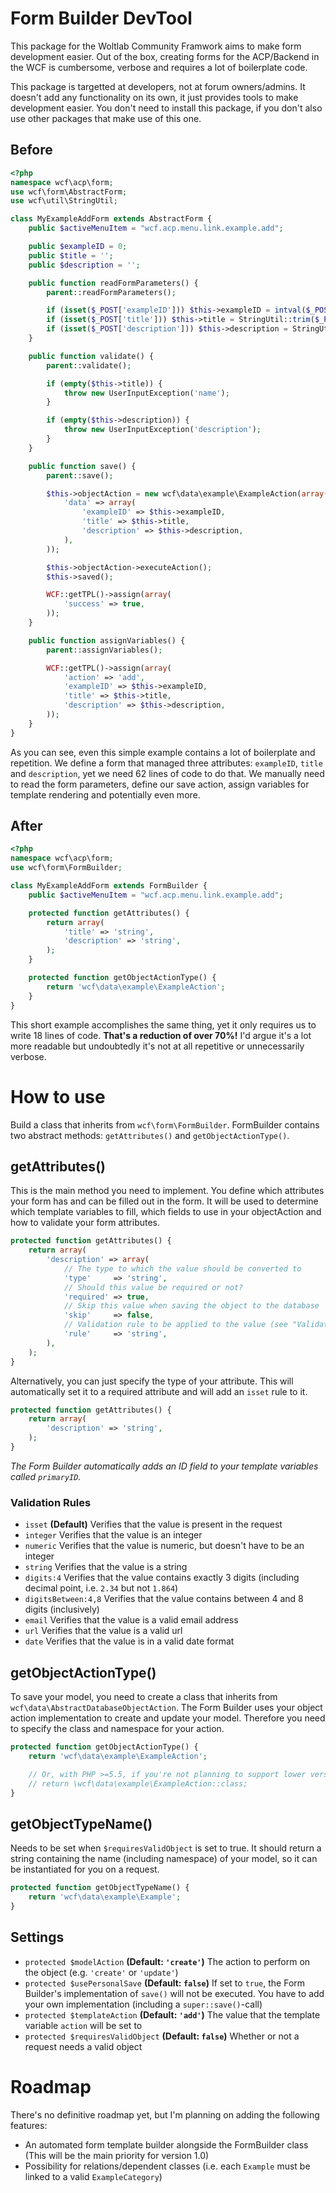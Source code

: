 # Form Builder DevTool
This package for the Woltlab Community Framwork aims to make form development easier. Out of the box, creating forms for the ACP/Backend in the WCF is cumbersome, verbose and requires a lot of boilerplate code.

This package is targetted at developers, not at forum owners/admins. It doesn't add any functionality on its own, it just provides tools to make development easier. You don't need to install this package, if you don't also use other packages that make use of this one.

## Before
```php
<?php
namespace wcf\acp\form;
use wcf\form\AbstractForm;
use wcf\util\StringUtil;

class MyExampleAddForm extends AbstractForm {
    public $activeMenuItem = "wcf.acp.menu.link.example.add";

    public $exampleID = 0;
    public $title = '';
    public $description = '';

    public function readFormParameters() {
        parent::readFormParameters();

        if (isset($_POST['exampleID'])) $this->exampleID = intval($_POST['exampleID']);
        if (isset($_POST['title'])) $this->title = StringUtil::trim($_POST['title']);
        if (isset($_POST['description'])) $this->description = StringUtil::trim($_POST['description']);
    }

    public function validate() {
        parent::validate();

        if (empty($this->title)) {
            throw new UserInputException('name');
        }

        if (empty($this->description)) {
            throw new UserInputException('description');
        }
    }

    public function save() {
        parent::save();

        $this->objectAction = new wcf\data\example\ExampleAction(array(), 'create', array(
            'data' => array(
                'exampleID' => $this->exampleID,
                'title' => $this->title,
                'description' => $this->description,
            ),
        ));

        $this->objectAction->executeAction();
        $this->saved();

        WCF::getTPL()->assign(array(
            'success' => true,
        ));
    }

    public function assignVariables() {
        parent::assignVariables();

        WCF::getTPL()->assign(array(
            'action' => 'add',
            'exampleID' => $this->exampleID,
            'title' => $this->title,
            'description' => $this->description,
        ));
    }
}
```
As you can see, even this simple example contains a lot of boilerplate and repetition. We define a form that managed three attributes: `exampleID`, `title` and `description`, yet we need 62 lines of code to do that. We manually need to read the form parameters, define our save action, assign variables for template rendering and potentially even more.

## After
```php
<?php
namespace wcf\acp\form;
use wcf\form\FormBuilder;

class MyExampleAddForm extends FormBuilder {
    public $activeMenuItem = "wcf.acp.menu.link.example.add";

    protected function getAttributes() {
        return array(
            'title' => 'string',
            'description' => 'string',
        );
    }

    protected function getObjectActionType() {
        return 'wcf\data\example\ExampleAction';
    }
}
```
This short example accomplishes the same thing, yet it only requires us to write 18 lines of code. __That's a reduction of over 70%!__ I'd argue it's a lot more readable but undoubtedly it's not at all repetitive or unnecessarily verbose.

# How to use
Build a class that inherits from `wcf\form\FormBuilder`. FormBuilder contains two abstract methods: `getAttributes()` and `getObjectActionType()`.

## getAttributes()
This is the main method you need to implement. You define which attributes your form has and can be filled out in the form. It will be used to determine which template variables to fill, which fields to use in your objectAction and how to validate your form attributes.
```php
protected function getAttributes() {
    return array(
        'description' => array(
            // The type to which the value should be converted to
            'type'     => 'string',
            // Should this value be required or not?
            'required' => true,
            // Skip this value when saving the object to the database
            'skip'     => false,
            // Validation rule to be applied to the value (see "Validation Rules")
            'rule'     => 'string',
        ),
    );
}
```
Alternatively, you can just specify the type of your attribute. This will automatically set it to a required attribute and will add an `isset` rule to it.
```php
protected function getAttributes() {
    return array(
        'description' => 'string',
    );
}
```

*The Form Builder automatically adds an ID field to your template variables called `primaryID`.*

### Validation Rules
- `isset` **(Default)** Verifies that the value is present in the request
- `integer` Verifies that the value is an integer
- `numeric` Verifies that the value is numeric, but doesn't have to be an integer
- `string` Verifies that the value is a string
- `digits:4` Verifies that the value contains exactly 3 digits (including decimal point, i.e. `2.34` but not `1.864`)
- `digitsBetween:4,8` Verifies that the value contains between 4 and 8 digits (inclusively)
- `email` Verifies that the value is a valid email address
- `url` Verifies that the value is a valid url
- `date` Verifies that the value is in a valid date format

## getObjectActionType()
To save your model, you need to create a class that inherits from `wcf\data\AbstractDatabaseObjectAction`. The Form Builder uses your object action implementation to create and update your model. Therefore you need to specify the class and namespace for your action.
```php
protected function getObjectActionType() {
    return 'wcf\data\example\ExampleAction';

    // Or, with PHP >=5.5, if you're not planning to support lower versions:
    // return \wcf\data\example\ExampleAction::class;
}

```
## getObjectTypeName()
Needs to be set when `$requiresValidObject` is set to true. It should return a string containing the name (including namespace) of your model, so it can be instantiated for you on a request.
```php
protected function getObjectTypeName() {
    return 'wcf\data\example\Example';
}
```

## Settings
- `protected $modelAction` **(Default: `'create'`)** The action to perform on the object (e.g. `'create'` or `'update'`)
- `protected $usePersonalSave` **(Default: `false`)** If set to `true`, the Form Builder's implementation of `save()` will not be executed. You have to add your own implementation (including a `super::save()`-call)
- `protected $templateAction` **(Default: `'add'`)** The value that the template variable `action` will be set to
- `protected $requiresValidObject` **(Default: `false`)** Whether or not a request needs a valid object

# Roadmap
There's no definitive roadmap yet, but I'm planning on adding the following features:

- An automated form template builder alongside the FormBuilder class (This will be the main priority for version 1.0)
- Possibility for relations/dependent classes (i.e. each `Example` must be linked to a valid `ExampleCategory`)
